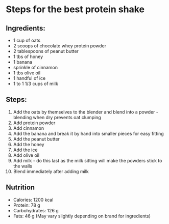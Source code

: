 # Steps for the best protein shake

## Ingredients:
- 1 cup of oats
- 2 scoops of chocolate whey protein powder
- 2 tablespoons of peanut butter
- 1 tbs of honey
- 1 banana
- sprinkle of cinnamon
- 1 tbs olive oil
- 1 handful of ice
- 1 to 1 1/3 cups of milk

## Steps:
1. Add the oats by themselves to the blender and blend into a powder - blending when dry prevents oat clumping
2. Add protein powder
3. Add cinnamon
4. Add the banana and break it by hand into smaller pieces for easy fitting
5. Add the peanut butter
6. Add the honey
7. Add the ice
8. Add olive oil
9. Add milk - do this last as the milk sitting will make the powders stick to the walls
10. Blend immediately after adding milk

## Nutrition
- Calories: 1200 kcal
- Protein: 78 g
- Carbohydrates: 126 g
- Fats: 46 g
(May vary slightly depending on brand for ingredients)
